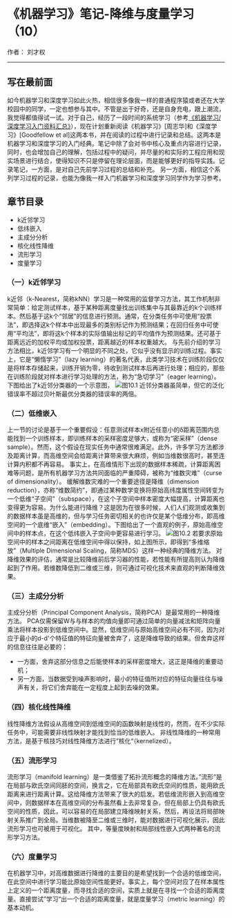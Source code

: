 ﻿# 《机器学习》笔记-降维与度量学习（10）

作者： 刘才权

---

## 写在最前面
如今机器学习和深度学习如此火热，相信很多像我一样的普通程序猿或者还在大学校园中的同学，一定也想参与其中。不管是出于好奇，还是自身充电，跟上潮流，我觉得都值得试一试。对于自己，经历了一段时间的系统学习（参考[《机器学习/深度学习入门资料汇总》](https://zhuanlan.zhihu.com/p/30980999)），现在计划重新阅读《机器学习》[周志华]和《深度学习》[Goodfellow et al]这两本书，并在阅读的过程中进行记录和总结。这两本是机器学习和深度学习的入门经典。笔记中除了会对书中核心及重点内容进行记录，同时，也会增加自己的理解，包括过程中的疑问，并尽量的和实际的工程应用和现实场景进行结合，使得知识不只是停留在理论层面，而是能够更好的指导实践。记录笔记，一方面，是对自己先前学习过程的总结和补充。 另一方面，相信这个系列学习过程的记录，也能为像我一样入门机器学习和深度学习同学作为学习参考。

## 章节目录

* k近邻学习
* 低纬嵌入
* 主成分分析
* 核化线性降维
* 流形学习
* 度量学习

### （一）k近邻学习
k近邻（k-Nearest，简称kNN）学习是一种常用的监督学习方法，其工作机制非常简单：给定测试样本，基于某种距离度量找出训练集中与其最靠近的k个训练样本。然后基于这k个“邻居”的信息进行预测。通常，在分类任务中可使用“投票法”，即选择这k个样本中出现最多的类别标记作为预测结果；在回归任务中可使用“平均法”，即将这k个样本的实际值输出标记的平均值作为预测结果。还可基于距离远近的加权平均或加权投票，距离越近的样本权重越大。
与先前介绍的学习方法相比，k近邻学习有一个明显的不同之处，它似乎没有显示的训练过程。事实上，它是“懒惰学习”（lazy learning）的著名代表，此类学习技术在训练阶段仅仅是将样本存储起来，训练开销为零，待收到测试样本后再进行处理；相应的，那些在训练阶段就对样本进行学习处理的方法，称为“急切学习”（eager learning）。
下图给出了k近邻分类器的一个示意图，
![图10.1](http://upload-images.jianshu.io/upload_images/4905018-e32c732fa967b465.png?imageMogr2/auto-orient/strip%7CimageView2/2/w/1240)
近邻分类器虽简单，但它的泛化错误率不超过贝叶斯最优分类器的错误率的两倍。

### （二）低维嵌入
上一节的讨论是基于一个重要假设：任意测试样本x附近任意小的δ距离范围内总能找到一个训练样本，即训练样本的采样密度足够大，或称为“密采样”（dense sample）。然而，这个假设在现实任务中通常很难满足。此外，许多学习方法都涉及距离计算，而高维空间会给距离计算带来很大麻烦，例如当维数很高时，甚至连计算内积都不再容易。
事实上，在高维情形下出现的数据样本稀疏，计算距离困难等问题，是所有机器学习方法共同面临的严重障碍，被称为“维数灾难”（curse of dimensionality）。
缓解维数灾难的一个重要途径是降维（dimension reduction），亦称“维数简约”，即通过某种数学变换将原始高纬度属性空间转变为一个低维“子空间”（subspace），在这个子空间中样本密度大幅提高，计算距离也变得更为容易。为什么能进行降维？这是因为在很多时候，人们人们观测或收集到的数据样本虽是高维的，但与学习任务密切相关的也许仅是某个低维分布，即高维空间的一个底维“嵌入”（embedding）。下图给出了一个直观的例子，原始高维空间中的样本点，在这个低纬嵌入子空间中更容易进行学习。
![图10.2](http://upload-images.jianshu.io/upload_images/4905018-9301d899e9040095.png?imageMogr2/auto-orient/strip%7CimageView2/2/w/1240)
若要求原始空间中的样本之间距离在低维空间中得以保持，如上图所示，即得到“多维缩放”（Multiple Dimensional Scaling，简称MDS）这样一种经典的降维方法。
对降维效果的评估，通常是比较降维前后学习器的性能，若性能有所提高则认为降维起到了作用。若维数降低到二维或三维，则可通过可视化技术来直观的判断降维效果。

### （三）主成分分析
主成分分析（Principal Component Analysis，简称PCA）是最常用的一种降维方法。
PCA仅需保留W与与样本的均值向量即可通过简单的向量减法和矩阵向量乘法将样本投影到低维空间中。显然，低维空间与原始高维空间必有不同，因为对应于最小的d-d'个特征值的特征向量被舍弃了，这是降维导致的结果。但舍弃这样的信息往往是必要的：
* 一方面，舍弃这部分信息之后能使样本的采样密度增大，这正是降维的重要动机；
* 另一方面，当数据受到噪声影响时，最小的特征值所对应的特征向量往往与噪声有关，将它们舍弃能在一定程度上起到去噪的效果。

### （四）核化线性降维
线性降维方法假设从高维空间到低维空间的函数映射是线性的，然而，在不少实际任务中，可能需要非线性映射才能找到恰当的低维嵌入。
非线性降维的一种常用方法，是基于核技巧对线性降维方法进行”核化“（kernelized）。

### （五）流形学习
流形学习（manifold learning）是一类借鉴了拓扑流形概念的降维方法。”流形“是在局部与欧氏空间同胚的空间，换言之，它在局部具有欧氏空间的性质，能用欧氏距离来进行距离计算。这给降维方法带来了很大的启发。若低维流形嵌入到高维空间中，则数据样本在高维空间的分布虽然看上去非常复杂，但在局部上仍具有欧氏空间的性质，因此，可以容易的在局部建立降维映射关系，然后，再设法将局部映射关系推广到全局。当维数被降至二维或三维时，能对数据进行可视化展示，因此流形学习也可被用于可视化。
其中，等量度映射和局部线性嵌入式两种著名的流形学习方法。

### （六）度量学习
在机器学习中，对高维数据进行降维的主要目的是希望找到一个合适的低维空间，在此空间中进行学习能比原始空间性能更好。事实上，每个空间对应了在样本属性上定义的一个距离度量，而寻找合适的空间，实质上就是在寻找一个合适的距离度量。直接尝试”学习“出一个合适的距离度量，就是度量学习（metric learning）的基本动机。








